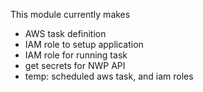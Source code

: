 This module currently makes
- AWS task definition
- IAM role to setup application 
- IAM role for running task 
- get secrets for NWP API
- temp: scheduled aws task, and iam roles
